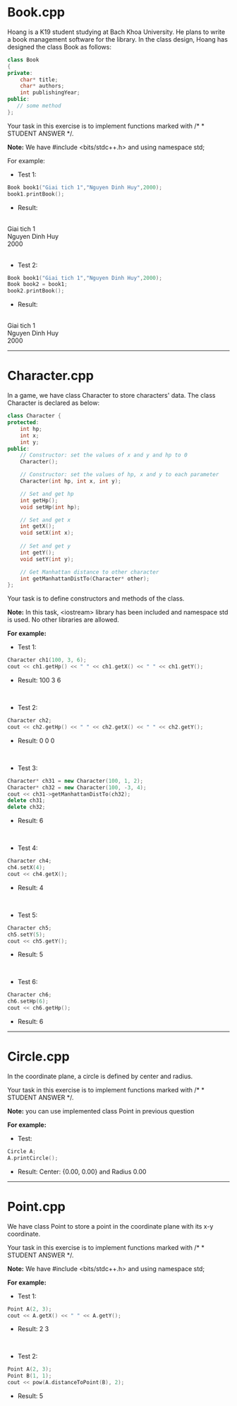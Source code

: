 # Book.cpp

Hoang is a K19 student studying at Bach Khoa University. He plans to write a book management software for the library. In the class design, Hoang has designed the class Book as follows:
```cpp
class Book
{
private:
    char* title; 
    char* authors; 
    int publishingYear; 
public: 
   // some method
};
```
Your task in this exercise is to implement functions marked with /*  * STUDENT ANSWER   */.

**Note:** We have #include \<bits/stdc++.h\> and using namespace std;

For example:
+ Test 1:
```cpp
Book book1("Giai tich 1","Nguyen Dinh Huy",2000);
book1.printBook();
```
+ Result:
<br/>
Giai tich 1
<br/>
Nguyen Dinh Huy
<br/>
2000
<br/><br/>

+ Test 2:
```cpp
Book book1("Giai tich 1","Nguyen Dinh Huy",2000);
Book book2 = book1;
book2.printBook();
```
+ Result:
<br/>
Giai tich 1
<br/>
Nguyen Dinh Huy
<br/>
2000

---
# Character.cpp

In a game, we have class Character to store characters' data.
The class Character is declared as below:
```cpp
class Character {
protected:
    int hp;
    int x;
    int y;
public:
    // Constructor: set the values of x and y and hp to 0
    Character();

    // Constructor: set the values of hp, x and y to each parameter
    Character(int hp, int x, int y);

    // Set and get hp
    int getHp();
    void setHp(int hp);

    // Set and get x
    int getX();
    void setX(int x);
    
    // Set and get y
    int getY();
    void setY(int y);

    // Get Manhattan distance to other character
    int getManhattanDistTo(Character* other);
};
```
Your task is to define constructors and methods of the class.

**Note:** In this task, \<iostream\> library has been included and namespace std is used. No other libraries are allowed.

**For example:**
+ Test 1:
```cpp
Character ch1(100, 3, 6);
cout << ch1.getHp() << " " << ch1.getX() << " " << ch1.getY();
```
+ Result: 100 3 6
<br/>

+ Test 2:
```cpp
Character ch2;
cout << ch2.getHp() << " " << ch2.getX() << " " << ch2.getY();
```
+ Result: 0 0 0
<br/>

+ Test 3:
```cpp
Character* ch31 = new Character(100, 1, 2);
Character* ch32 = new Character(100, -3, 4);
cout << ch31->getManhattanDistTo(ch32);
delete ch31;
delete ch32;
```
+ Result: 6
<br/>

+ Test 4:
```cpp
Character ch4;
ch4.setX(4);
cout << ch4.getX();
```
+ Result: 4
<br/>

+ Test 5:
```cpp
Character ch5;
ch5.setY(5);
cout << ch5.getY();
```
+ Result: 5
<br/>

+ Test 6:
```cpp
Character ch6;
ch6.setHp(6);
cout << ch6.getHp();
```
+ Result: 6

---
# Circle.cpp

In the coordinate plane, a circle is defined by center and radius.

Your task in this exercise is to implement functions marked with /*  * STUDENT ANSWER   */.

**Note:** you can use implemented class Point in previous question

**For example:**
+ Test:
```cpp
Circle A;
A.printCircle();
```
+ Result: Center: {0.00, 0.00} and Radius 0.00

---
# Point.cpp

We have class Point to store a point in the coordinate plane with its x-y coordinate.

Your task in this exercise is to implement functions marked with /*  * STUDENT ANSWER   */.

**Note:** We have #include \<bits/stdc++.h\> and using namespace std;

**For example:**

+ Test 1:
```cpp
Point A(2, 3);
cout << A.getX() << " " << A.getY();
```
+ Result: 2 3
<br/>

+ Test 2:
```cpp
Point A(2, 3);
Point B(1, 1);
cout << pow(A.distanceToPoint(B), 2);
```
+ Result: 5
